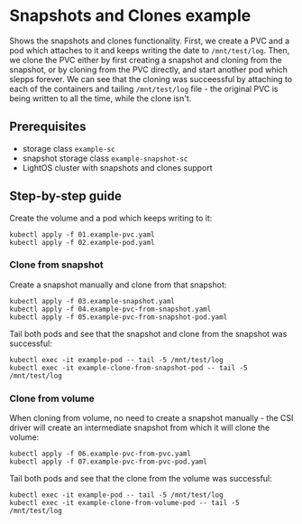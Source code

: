 # Snapshots and Clones example

Shows the snapshots and clones functionality.
First, we create a PVC and a pod which attaches to it and keeps writing the date to `/mnt/test/log`.
Then, we clone the PVC either by first creating a snapshot and cloning from the snapshot, or by cloning from the PVC directly, and start another pod which slepps forever.
We can see that the cloning was succeessful by attaching to each of the containers and tailing `/mnt/test/log` file - the original PVC is being written to all the time, while the clone isn't.

## Prerequisites

- storage class `example-sc` 
- snapshot storage class `example-snapshot-sc`
- LightOS cluster with snapshots and clones support

## Step-by-step guide

Create the volume and a pod which keeps writing to it:

```
kubectl apply -f 01.example-pvc.yaml
kubectl apply -f 02.example-pod.yaml
```

### Clone from snapshot

Create a snapshot manually and clone from that snapshot:

```
kubectl apply -f 03.example-snapshot.yaml
kubectl apply -f 04.example-pvc-from-snapshot.yaml
kubectl apply -f 05.example-pvc-from-snapshot-pod.yaml
```

Tail both pods and see that the snapshot and clone from the snapshot was successful:

```
kubectl exec -it example-pod -- tail -5 /mnt/test/log
kubectl exec -it example-clone-from-snapshot-pod -- tail -5 /mnt/test/log
```

### Clone from volume

When cloning from volume, no need to create a snapshot manually - the CSI driver will create an intermediate snapshot from which it will clone the volume:

```
kubectl apply -f 06.example-pvc-from-pvc.yaml
kubectl apply -f 07.example-pvc-from-pvc-pod.yaml
```

Tail both pods and see that the clone from the volume was successful:

```
kubectl exec -it example-pod -- tail -5 /mnt/test/log
kubectl exec -it example-clone-from-volume-pod -- tail -5 /mnt/test/log
```
